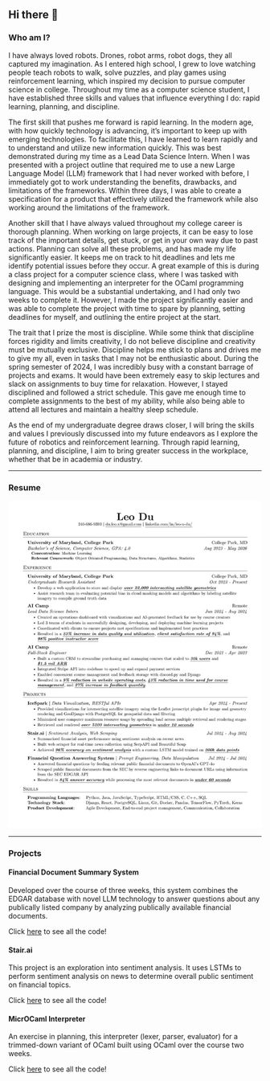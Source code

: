 ## Hi there 👋
### Who am I?
I have always loved robots. Drones, robot arms, robot dogs, they all captured my imagination. As I entered high school, I grew to love watching people teach robots to walk, solve puzzles, and play games using reinforcement learning, which inspired my decision to pursue computer science in college. Throughout my time as a computer science student, I have established three skills and values that influence everything I do: rapid learning, planning, and discipline.

The first skill that pushes me forward is rapid learning. In the modern age, with how quickly technology is advancing, it’s important to keep up with emerging technologies. To facilitate this, I have learned to learn rapidly and to understand and utilize new information quickly. This was best demonstrated during my time as a Lead Data Science Intern. When I was presented with a project outline that required me to use a new Large Language Model (LLM) framework that I had never worked with before, I immediately got to work understanding the benefits, drawbacks, and limitations of the frameworks. Within three days, I was able to create a specification for a product that effectively utilized the framework while also working around the limitations of the framework.

Another skill that I have always valued throughout my college career is thorough planning. When working on large projects, it can be easy to lose track of the important details, get stuck, or get in your own way due to past actions. Planning can solve all these problems, and has made my life significantly easier. It keeps me on track to hit deadlines and lets me identify potential issues before they occur. A great example of this is during a class project for a computer science class, where I was tasked with designing and implementing an interpreter for the OCaml programming language. This would be a substantial undertaking, and I had only two weeks to complete it. However, I made the project significantly easier and was able to complete the project with time to spare by planning, setting deadlines for myself, and outlining the entire project at the start.

The trait that I prize the most is discipline. While some think that discipline forces rigidity and limits creativity, I do not believe discipline and creativity must be mutually exclusive. Discipline helps me stick to plans and drives me to give my all, even in tasks that I may not be enthusiastic about. During the spring semester of 2024, I was incredibly busy with a constant barrage of projects and exams. It would have been extremely easy to skip lectures and slack on assignments to buy time for relaxation. However, I stayed disciplined and followed a strict schedule. This gave me enough time to complete assignments to the best of my ability, while also being able to attend all lectures and maintain a healthy sleep schedule. 

As the end of my undergraduate degree draws closer, I will bring the skills and values I previously discussed into my future endeavors as I explore the future of robotics and reinforcement learning. Through rapid learning, planning, and discipline, I aim to bring greater success in the workplace, whether that be in academia or industry.

---

### Resume
![my resume](./resume.jpg)

---
### Projects
#### Financial Document Summary System
Developed over the course of three weeks, this system combines the EDGAR database with novel LLM technology to answer questions about any publically listed company by analyzing publically available financial documents.

Click [here](https://github.com/leo-du-03/financial-document/) to see all the code!

#### Stair.ai
This project is an exploration into sentiment analysis. It uses LSTMs to perform sentiment analysis on news to determine overall public sentiment on financial topics.

Click [here](https://github.com/leo-du-03/stair/) to see all the code!

#### MicrOCaml Interpreter
An exercise in planning, this interpreter (lexer, parser, evaluator) for a trimmed-down variant of OCaml built using OCaml over the course two weeks.

Click [here](https://github.com/leo-du-03/MicrOCaml/) to see all the code!
